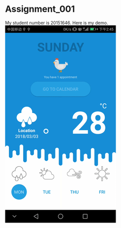 # Assignment_001
My student number is 20151646.
Here is my demo.
![Weather application - Design](demo.gif)

